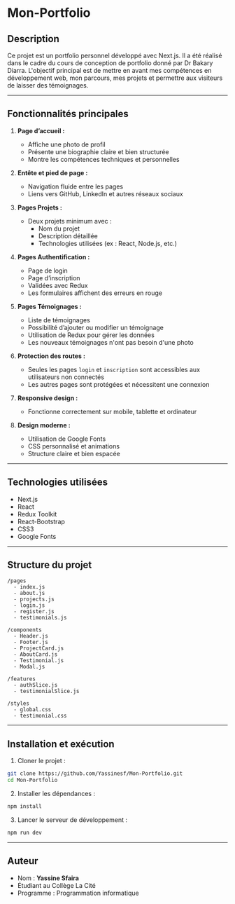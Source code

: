 # Mon-Portfolio

## Description

Ce projet est un portfolio personnel développé avec Next.js. Il a été réalisé dans le cadre du cours de conception de portfolio donné par Dr Bakary Diarra. L'objectif principal est de mettre en avant mes compétences en développement web, mon parcours, mes projets et permettre aux visiteurs de laisser des témoignages.

---

## Fonctionnalités principales

1. **Page d’accueil :**
   - Affiche une photo de profil
   - Présente une biographie claire et bien structurée
   - Montre les compétences techniques et personnelles

2. **Entête et pied de page :**
   - Navigation fluide entre les pages
   - Liens vers GitHub, LinkedIn et autres réseaux sociaux

3. **Pages Projets :**
   - Deux projets minimum avec :
     - Nom du projet
     - Description détaillée
     - Technologies utilisées (ex : React, Node.js, etc.)

4. **Pages Authentification :**
   - Page de login
   - Page d’inscription
   - Validées avec Redux
   - Les formulaires affichent des erreurs en rouge

5. **Pages Témoignages :**
   - Liste de témoignages
   - Possibilité d’ajouter ou modifier un témoignage
   - Utilisation de Redux pour gérer les données
   - Les nouveaux témoignages n'ont pas besoin d'une photo

6. **Protection des routes :**
   - Seules les pages `login` et `inscription` sont accessibles aux utilisateurs non connectés
   - Les autres pages sont protégées et nécessitent une connexion

7. **Responsive design :**
   - Fonctionne correctement sur mobile, tablette et ordinateur

8. **Design moderne :**
   - Utilisation de Google Fonts
   - CSS personnalisé et animations
   - Structure claire et bien espacée

---

## Technologies utilisées

- Next.js
- React
- Redux Toolkit
- React-Bootstrap
- CSS3
- Google Fonts

---

## Structure du projet

```
/pages
  - index.js
  - about.js
  - projects.js
  - login.js
  - register.js
  - testimonials.js

/components
  - Header.js
  - Footer.js
  - ProjectCard.js
  - AboutCard.js
  - Testimonial.js
  - Modal.js

/features
  - authSlice.js
  - testimonialSlice.js

/styles
  - global.css
  - testimonial.css
```

---

## Installation et exécution

1. Cloner le projet :

```bash
git clone https://github.com/Yassinesf/Mon-Portfolio.git
cd Mon-Portfolio
```

2. Installer les dépendances :

```bash
npm install
```

3. Lancer le serveur de développement :

```bash
npm run dev
```

---

## Auteur

- Nom : **Yassine Sfaira**
- Étudiant au Collège La Cité
- Programme : Programmation informatique
